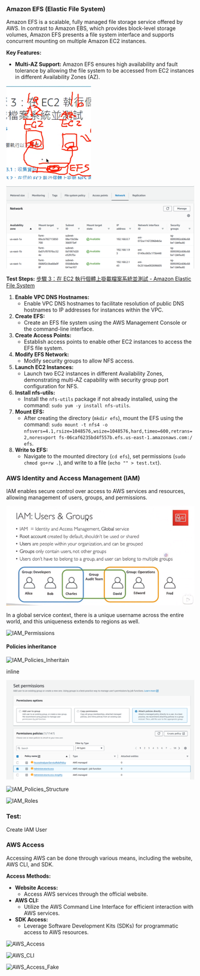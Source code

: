 ### Amazon EFS (Elastic File System)

Amazon EFS is a scalable, fully managed file storage service offered by AWS. In contrast to Amazon EBS, which provides block-level storage volumes, Amazon EFS presents a file system interface and supports concurrent mounting on multiple Amazon EC2 instances.

**Key Features:**

- **Multi-AZ Support:** Amazon EFS ensures high availability and fault tolerance by allowing the file system to be accessed from EC2 instances in different Availability Zones (AZ).

![](./images/week11_EFS.png)

![](./images/week11_efs_az.png)

**Test Steps:**  [步驟 3：在 EC2 執行個體上掛載檔案系統並測試 - Amazon Elastic File System](https://docs.aws.amazon.com/zh_tw/efs/latest/ug/wt1-test.html)

1. **Enable VPC DNS Hostnames:**
   - Enable VPC DNS hostnames to facilitate resolution of public DNS hostnames to IP addresses for instances within the VPC.
2. **Create EFS:**
   - Create an EFS file system using the AWS Management Console or the command-line interface.
3. **Create Access Points:**
   - Establish access points to enable other EC2 instances to access the EFS file system.
4. **Modify EFS Network:**
   - Modify security groups to allow NFS access.
5. **Launch EC2 Instances:**
   - Launch two EC2 instances in different Availability Zones, demonstrating multi-AZ capability with security group port configuration for NFS.
6. **Install nfs-utils:**
   - Install the `nfs-utils` package if not already installed, using the command: `sudo yum -y install nfs-utils`.
7. **Mount EFS:**
   - After creating the directory (`mkdir efs`), mount the EFS using the command: `sudo mount -t nfs4 -o nfsvers=4.1,rsize=1048576,wsize=1048576,hard,timeo=600,retrans=2,noresvport fs-06caf6235bd4f557b.efs.us-east-1.amazonaws.com:/ efs`.
8. **Write to EFS:**
   - Navigate to the mounted directory (`cd efs`), set permissions (`sudo chmod go+rw .`), and write to a file (`echo "" > test.txt`).

### AWS Identity and Access Management (IAM)

IAM enables secure control over access to AWS services and resources, allowing management of users, groups, and permissions.

![](./images/week11_IAM.png)

In a global service context, there is a unique username across the entire world, and this uniqueness extends to regions as well.

![IAM_Permissions](D:\note\AWS\images\IAM_Permissions.jpg)

#### Policies inheritance

![IAM_Policies_Inheritain](D:\note\AWS\images\IAM_Policies_Inheritain.jpg)

inline

![](./images/IAM_Permissions.png)



![IAM_Policies_Structure](D:\note\AWS\images\IAM_Policies_Structure.jpg)

![IAM_Roles](D:\note\AWS\images\IAM_Roles.jpg)

### Test:

Create IAM User



### AWS Access

Accessing AWS can be done through various means, including the website, AWS CLI, and SDK.

**Access Methods:**

- **Website Access:**
  - Access AWS services through the official website.
- **AWS CLI:**
  - Utilize the AWS Command Line Interface for efficient interaction with AWS services.
- **SDK Access:**
  - Leverage Software Development Kits (SDKs) for programmatic access to AWS resources.

![AWS_Access](D:\note\AWS\images\AWS_Access.jpg)



![AWS_CLI](D:\note\AWS\images\AWS_CLI.jpg)

![AWS_Access_Fake](D:\note\AWS\images\AWS_SDK.jpg)